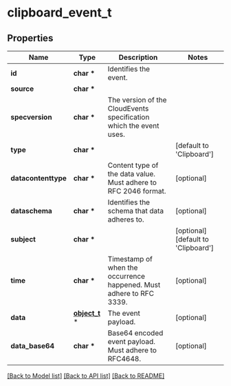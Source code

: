 # clipboard_event_t

## Properties
Name | Type | Description | Notes
------------ | ------------- | ------------- | -------------
**id** | **char \*** | Identifies the event. | 
**source** | **char \*** |  | 
**specversion** | **char \*** | The version of the CloudEvents specification which the event uses. | 
**type** | **char \*** |  | [default to 'Clipboard']
**datacontenttype** | **char \*** | Content type of the data value. Must adhere to RFC 2046 format. | [optional] 
**dataschema** | **char \*** | Identifies the schema that data adheres to. | [optional] 
**subject** | **char \*** |  | [optional] [default to 'Clipboard']
**time** | **char \*** | Timestamp of when the occurrence happened. Must adhere to RFC 3339. | [optional] 
**data** | [**object_t**](.md) \* | The event payload. | [optional] 
**data_base64** | **char \*** | Base64 encoded event payload. Must adhere to RFC4648. | [optional] 

[[Back to Model list]](../README.md#documentation-for-models) [[Back to API list]](../README.md#documentation-for-api-endpoints) [[Back to README]](../README.md)



